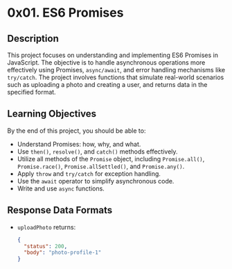 # 0x01. ES6 Promises

## Description
This project focuses on understanding and implementing ES6 Promises in JavaScript. The objective is to handle asynchronous operations more effectively using Promises, `async/await`, and error handling mechanisms like `try/catch`. The project involves functions that simulate real-world scenarios such as uploading a photo and creating a user, and returns data in the specified format.

## Learning Objectives
By the end of this project, you should be able to:
- Understand Promises: how, why, and what.
- Use `then()`, `resolve()`, and `catch()` methods effectively.
- Utilize all methods of the `Promise` object, including `Promise.all()`, `Promise.race()`, `Promise.allSettled()`, and `Promise.any()`.
- Apply `throw` and `try/catch` for exception handling.
- Use the `await` operator to simplify asynchronous code.
- Write and use `async` functions.

## Response Data Formats
- `uploadPhoto` returns:
  ```json
  {
    "status": 200,
    "body": "photo-profile-1"
  }
